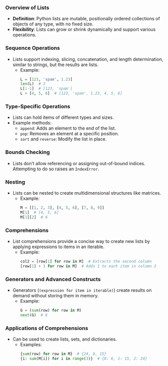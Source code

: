 ### **Overview of Lists**

- **Definition**: Python lists are mutable, positionally ordered collections of objects of any type, with no fixed size.
- **Flexibility**: Lists can grow or shrink dynamically and support various operations.

### Sequence Operations

- Lists support indexing, slicing, concatenation, and length determination, similar to strings, but the results are lists.
  - Example:
    ```python
    L = [123, 'spam', 1.23]
    len(L)  # 3
    L[:-1]  # [123, 'spam']
    L + [4, 5, 6]  # [123, 'spam', 1.23, 4, 5, 6]
    ```

### Type-Specific Operations

- Lists can hold items of different types and sizes.
- Example methods:
  - `append`: Adds an element to the end of the list.
  - `pop`: Removes an element at a specific position.
  - `sort` and `reverse`: Modify the list in place.

### Bounds Checking

- Lists don’t allow referencing or assigning out-of-bound indices. Attempting to do so raises an `IndexError`.

### Nesting

- Lists can be nested to create multidimensional structures like matrices.
  - Example:
    ```python
    M = [[1, 2, 3], [4, 5, 6], [7, 8, 9]]
    M[1]  # [4, 5, 6]
    M[1][2]  # 6
    ```

### Comprehensions

- List comprehensions provide a concise way to create new lists by applying expressions to items in an iterable.
  - Example:
    ```python
    col2 = [row[1] for row in M]  # Extracts the second column
    [row[1] + 1 for row in M]  # Adds 1 to each item in column 2
    ```

### Generators and Advanced Constructs

- Generators (`(expression for item in iterable)`) create results on demand without storing them in memory.
  - Example:
    ```python
    G = (sum(row) for row in M)
    next(G)  # 6
    ```

### Applications of Comprehensions

- Can be used to create lists, sets, and dictionaries.
  - Examples:
    ```python
    {sum(row) for row in M}  # {24, 6, 15}
    {i: sum(M[i]) for i in range(3)}  # {0: 6, 1: 15, 2: 24}
    ```
